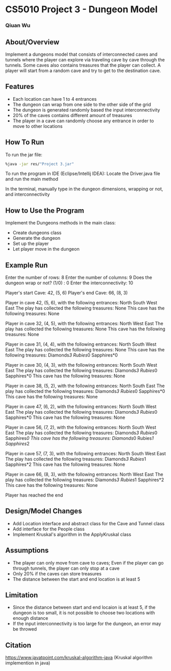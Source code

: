 # CS5010 Project 3 - Dungeon Model
### Qiuan Wu
##
## About/Overview

Implement a dungeons model that consists of interconnected caves and tunnels where the player can explore via traveling cave by cave through the tunnels.
Some caves also contains treasures that the player can collect. A player will start from a random cave and try to get to the destination cave.

## Features
- Each location can have 1 to 4 entrances
- The dungeon can wrap from one side to the other side of the grid
- The dungeon is generated randomly based the input interconnectivity
- 20% of the caves contains different amount of treasures
- The player in a cave can randomly choose any entrance in order to move to other locations

## How To Run
To run the jar file:
```sh
%java -jar res/"Project 3.jar"
```

To run the program in IDE (Eclipse/Intellij IDEA):
Locate the Driver.java file and run the main method

In the terminal, manually type in the dungeon dimensions, wrapping or not, and interconnectivity


## How to Use the Program
Implement the Dungeons methods in the main class:
- Create dungeons class
- Generate the dungeon
- Set up the player
- Let player move in the dungeon


## Example Run
Enter the number of rows: 
8
Enter the number of columns: 
9
Does the dungeon wrap or not? (1/0) :
0
Enter the interconnectivity: 
10

Player's start Cave: 42, (5, 6)
Player's end Cave: 66, (8, 3)

Player in cave 42, (5, 6), with the following entrances:
North South West East 
The play has collected the following treasures:
None
This cave has the following treasures:
None

Player in cave 32, (4, 5), with the following entrances:
North West East 
The play has collected the following treasures:
None
This cave has the following treasures:
None

Player in cave 31, (4, 4), with the following entrances:
North South West East 
The play has collected the following treasures:
None
This cave has the following treasures:
Diamonds*3 Rubies*0 Sapphires*0

Player in cave 30, (4, 3), with the following entrances:
North South West East 
The play has collected the following treasures:
Diamonds*3 Rubies*0 Sapphires*0
This cave has the following treasures:
None

Player in cave 38, (5, 2), with the following entrances:
North South East 
The play has collected the following treasures:
Diamonds*3 Rubies*0 Sapphires*0
This cave has the following treasures:
None

Player in cave 47, (6, 2), with the following entrances:
North South West East 
The play has collected the following treasures:
Diamonds*3 Rubies*0 Sapphires*0
This cave has the following treasures:
None

Player in cave 56, (7, 2), with the following entrances:
North South West East 
The play has collected the following treasures:
Diamonds*3 Rubies*0 Sapphires*0
This cave has the following treasures:
Diamonds*0 Rubies*1 Sapphires*2

Player in cave 57, (7, 3), with the following entrances:
North South West East 
The play has collected the following treasures:
Diamonds*3 Rubies*1 Sapphires*2
This cave has the following treasures:
None

Player in cave 66, (8, 3), with the following entrances:
North West East 
The play has collected the following treasures:
Diamonds*3 Rubies*1 Sapphires*2
This cave has the following treasures:
None

Player has reached the end


## Design/Model Changes
- Add Location interface and abstract class for the Cave and Tunnel class
- Add interface for the People class
- Implement Kruskal's algorithm in the ApplyKruskal class

## Assumptions
- The player can only move from cave to caves; Even if the player can go through tunnels, the player can only stop at a cave
- Only 20% if the caves can store treasures
- The distance between the start and end location is at least 5

## Limitation
- Since the distance between start and end locaion is at least 5, if the dungeon is too small, it is not possible to choose two locations with enough distance
- If the input interconnectivity is too large for the dungeon, an error may be throwed

## Citation
https://www.javatpoint.com/kruskal-algorithm-java
(Kruskal algorithm implemention in java)